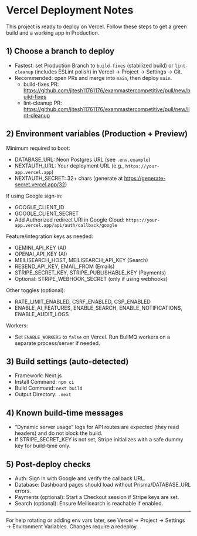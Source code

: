 # Vercel Deployment Notes

This project is ready to deploy on Vercel. Follow these steps to get a green build and a working app in Production.

## 1) Choose a branch to deploy

- Fastest: set Production Branch to `build-fixes` (stabilized build) or `lint-cleanup` (includes ESLint polish) in Vercel → Project → Settings → Git.
- Recommended: open PRs and merge into `main`, then deploy `main`.
  - build-fixes PR: https://github.com/jitesh11761176/exammastercompetitive/pull/new/build-fixes
  - lint-cleanup PR: https://github.com/jitesh11761176/exammastercompetitive/pull/new/lint-cleanup

## 2) Environment variables (Production + Preview)

Minimum required to boot:
- DATABASE_URL: Neon Postgres URL (see `.env.example`)
- NEXTAUTH_URL: Your deployment URL (e.g., `https://your-app.vercel.app`)
- NEXTAUTH_SECRET: 32+ chars (generate at https://generate-secret.vercel.app/32)

If using Google sign-in:
- GOOGLE_CLIENT_ID
- GOOGLE_CLIENT_SECRET
- Add Authorized redirect URI in Google Cloud: `https://your-app.vercel.app/api/auth/callback/google`

Feature/integration keys as needed:
- GEMINI_API_KEY (AI)
- OPENAI_API_KEY (AI)
- MEILISEARCH_HOST, MEILISEARCH_API_KEY (Search)
- RESEND_API_KEY, EMAIL_FROM (Emails)
- STRIPE_SECRET_KEY, STRIPE_PUBLISHABLE_KEY (Payments)
- Optional: STRIPE_WEBHOOK_SECRET (only if using webhooks)

Other toggles (optional):
- RATE_LIMIT_ENABLED, CSRF_ENABLED, CSP_ENABLED
- ENABLE_AI_FEATURES, ENABLE_SEARCH, ENABLE_NOTIFICATIONS, ENABLE_AUDIT_LOGS

Workers:
- Set `ENABLE_WORKERS` to `false` on Vercel. Run BullMQ workers on a separate process/server if needed.

## 3) Build settings (auto-detected)

- Framework: Next.js
- Install Command: `npm ci`
- Build Command: `next build`
- Output Directory: `.next`

## 4) Known build-time messages

- “Dynamic server usage” logs for API routes are expected (they read headers) and do not block the build.
- If STRIPE_SECRET_KEY is not set, Stripe initializes with a safe dummy key for build-time only.

## 5) Post-deploy checks

- Auth: Sign in with Google and verify the callback URL.
- Database: Dashboard pages should load without Prisma/DATABASE_URL errors.
- Payments (optional): Start a Checkout session if Stripe keys are set.
- Search (optional): Ensure Meilisearch is reachable if enabled.

---

For help rotating or adding env vars later, see Vercel → Project → Settings → Environment Variables. Changes require a redeploy.
